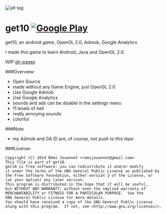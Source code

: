 
![alt tag](https://lh3.googleusercontent.com/inFrp8l9hojvyoz2kyfCyDS4RL-oWrQwhB9KmSgUIcUoU11RUUJh8O-V65-eTEu2Fan_=w300-rw)
# get10 [![Google Play](https://developer.android.com/images/brand/en_generic_rgb_wo_45.png)](https://play.google.com/store/apps/details?id=com.remijouannet.get10)
get10, an android game, OpenGL 2.0, Admob, Google Analytics

I made this game to learn Android, Java and OpenGL 2.0.

WIP  [gh-pages](https://remijouannet.github.io/get10/)

###Overview:
- Open Source
- made without any  Game Engine, just OpenGL 2.0
- Use Google Admob
- Use Google Analytics
- sounds and ads can be disable in the settings menu
- 11 levels of hell
- really annoying sounds
- colorful


###Note
- my Admob and GA ID are, of course, not push to this repo


###License: 

    Copyright (C) 2014 Rémi Jouannet <remijouannet@gmail.com>
    This file is part of get10.
    get10 is free software: you can redistribute it and/or modify
    it under the terms of the GNU General Public License as published by
    the Free Software Foundation, either version 3 of the License, or
    (at your option) any later version.
    This program is distributed in the hope that it will be useful,
    but WITHOUT ANY WARRANTY; without even the implied warranty of
    MERCHANTABILITY or FITNESS FOR A PARTICULAR PURPOSE.  See the
    GNU General Public License for more details.
    You should have received a copy of the GNU General Public License
    along with this program.  If not, see <http://www.gnu.org/licenses/>.
